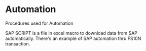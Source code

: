 # Automation
Procedures used for Automation

SAP SCRIPT is a file in excel macro to download data from SAP automatically.
There's an example of SAP automation thru FS10N transaction.
